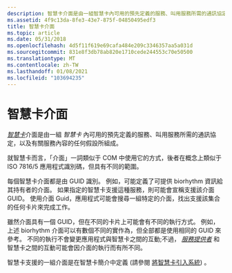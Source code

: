 ```yaml
---
description: 智慧卡介面是由一組智慧卡內可用的預先定義的服務、叫用服務所需的通訊協定，以及有關服務內容的任何假設所組成。
ms.assetid: 4f9c13da-8fe3-43e7-875f-04850495edf3
title: 智慧卡介面
ms.topic: article
ms.date: 05/31/2018
ms.openlocfilehash: 4d5f11f619e69cafa484e209c3346357aa5a031d
ms.sourcegitcommit: 831e8f3db78ab820e1710cede244553c70e50500
ms.translationtype: MT
ms.contentlocale: zh-TW
ms.lasthandoff: 01/08/2021
ms.locfileid: "103694235"
---
```

# <a name="smart-card-interfaces"></a>智慧卡介面

[*智慧卡*](../secgloss/s-gly.md)介面是由一組 *智慧卡* 內可用的預先定義的服務、叫用服務所需的通訊協定，以及有關服務內容的任何假設所組成。

就智慧卡而言，「介面」一詞類似于 COM 中使用它的方式，後者在概念上類似于 ISO 7816/5 應用程式識別碼，但具有不同的範圍。

每個智慧卡介面都是由 GUID 識別。 例如，可能定義了可提供 biorhythm 資訊給其持有者的介面。 如果指定的智慧卡支援這種服務，則可能會宣稱支援該介面 GUID。 使用介面 Guid，應用程式可能會搜尋一組特定的介面，找出支援該集合的任何卡片來完成工作。

雖然介面具有一個 GUID，但在不同的卡片上可能會有不同的執行方式。 例如，上述 biorhythm 介面可以有數個不同的實作為，但全部都是使用相同的 GUID 來參考。 不同的執行不會變更應用程式與智慧卡之間的互動;不過， [*服務提供者*](../secgloss/c-gly.md) 和智慧卡之間的互動可能會因介面的執行而有所不同。

智慧卡支援的一組介面是在智慧卡簡介中定義 (請參閱 [將智慧卡引入系統](introducing-smart-cards-to-the-system.md)) 。

 

 
